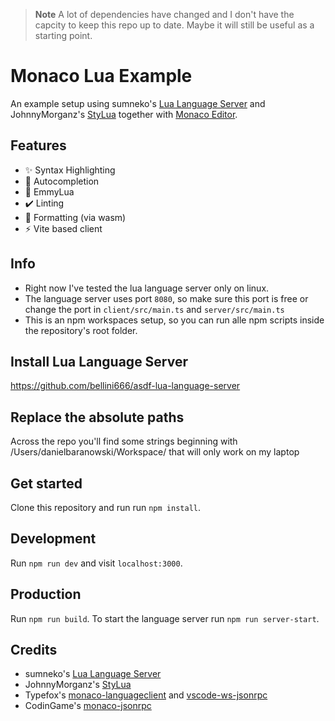> **Note**
> A lot of dependencies have changed and I don't have the capcity to keep this repo up to date. Maybe it will still be useful as a starting point.

# Monaco Lua Example

An example setup using sumneko's [Lua Language Server](https://github.com/sumneko/lua-language-server/) and JohnnyMorganz's [StyLua](https://github.com/JohnnyMorganz/StyLua) together with [Monaco Editor](https://github.com/microsoft/monaco-editor).

## Features

- ✨ Syntax Highlighting
- 🚀 Autocompletion
- 🌝 EmmyLua
- ✔️ Linting
- 🦀 Formatting (via wasm)
- ⚡ Vite based client

## Info

- Right now I've tested the lua language server only on linux.
- The language server uses port `8080`, so make sure this port is free or change the port in `client/src/main.ts` and `server/src/main.ts`
- This is an npm workspaces setup, so you can run alle npm scripts inside the repository's root folder.

## Install Lua Language Server
https://github.com/bellini666/asdf-lua-language-server

## Replace the absolute paths
Across the repo you'll find some strings beginning with /Users/danielbaranowski/Workspace/ that will only work on my laptop

## Get started

Clone this repository and run run `npm install`.

## Development

Run `npm run dev` and visit `localhost:3000`.

## Production

Run `npm run build`. To start the language server run `npm run server-start`.

## Credits

- sumneko's [Lua Language Server](https://github.com/sumneko/lua-language-server/)
- JohnnyMorganz's [StyLua](https://github.com/JohnnyMorganz/StyLua)
- Typefox's [monaco-languageclient](https://github.com/TypeFox/monaco-languageclient) and [vscode-ws-jsonrpc](https://github.com/TypeFox/vscode-ws-jsonrpc)
- CodinGame's [monaco-jsonrpc](https://github.com/CodinGame/monaco-jsonrpc)
